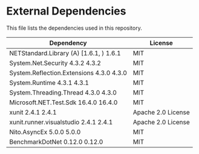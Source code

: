 # External Dependencies

This file lists the dependencies used in this repository.

| Dependency | License |
|-|-|
| NETStandard.Library (A)  [1.6.1, )  1.6.1 | MIT |
| System.Net.Security 4.3.2  4.3.2 | MIT |
| System.Reflection.Extensions  4.3.0  4.3.0 | MIT |
| System.Runtime  4.3.1  4.3.1 | MIT |
| System.Threading.Thread 4.3.0  4.3.0 | MIT |
| Microsoft.NET.Test.Sdk         16.4.0      16.4.0 | MIT |
| xunit                          2.4.1       2.4.1 | Apache 2.0 License |
| xunit.runner.visualstudio      2.4.1       2.4.1 | Apache 2.0 License |
| Nito.AsyncEx                   5.0.0       5.0.0 | MIT |
| BenchmarkDotNet 0.12.0 0.12.0 | MIT |
